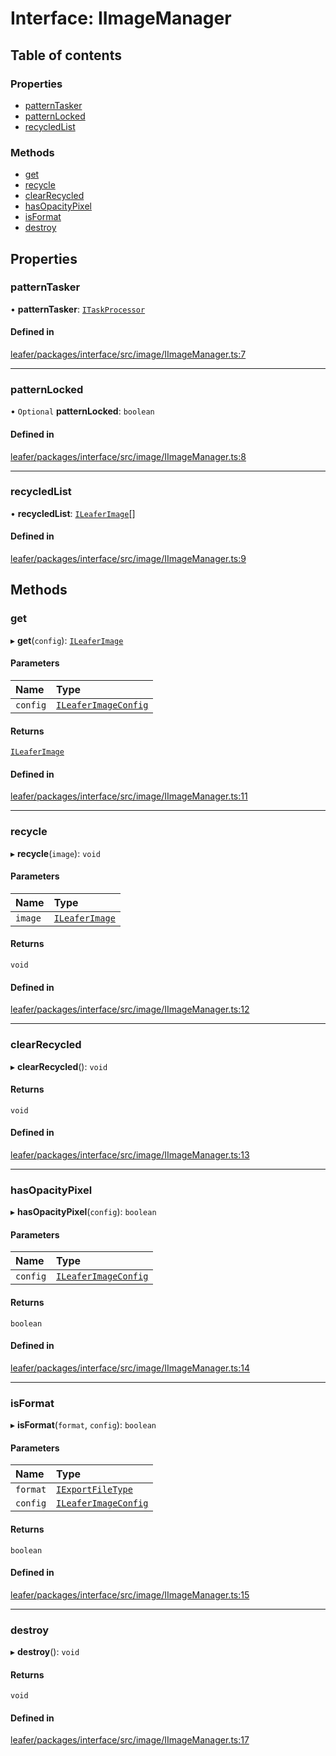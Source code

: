 # Interface: IImageManager

## Table of contents

### Properties

- [patternTasker](IImageManager.md#patterntasker)
- [patternLocked](IImageManager.md#patternlocked)
- [recycledList](IImageManager.md#recycledlist)

### Methods

- [get](IImageManager.md#get)
- [recycle](IImageManager.md#recycle)
- [clearRecycled](IImageManager.md#clearrecycled)
- [hasOpacityPixel](IImageManager.md#hasopacitypixel)
- [isFormat](IImageManager.md#isformat)
- [destroy](IImageManager.md#destroy)

## Properties

### patternTasker

• **patternTasker**: [`ITaskProcessor`](ITaskProcessor.md)

#### Defined in

[leafer/packages/interface/src/image/IImageManager.ts:7](https://github.com/leaferjs/leafer/blob/0c6b9de/packages/interface/src/image/IImageManager.ts#L7)

___

### patternLocked

• `Optional` **patternLocked**: `boolean`

#### Defined in

[leafer/packages/interface/src/image/IImageManager.ts:8](https://github.com/leaferjs/leafer/blob/0c6b9de/packages/interface/src/image/IImageManager.ts#L8)

___

### recycledList

• **recycledList**: [`ILeaferImage`](ILeaferImage.md)[]

#### Defined in

[leafer/packages/interface/src/image/IImageManager.ts:9](https://github.com/leaferjs/leafer/blob/0c6b9de/packages/interface/src/image/IImageManager.ts#L9)

## Methods

### get

▸ **get**(`config`): [`ILeaferImage`](ILeaferImage.md)

#### Parameters

| Name | Type |
| :------ | :------ |
| `config` | [`ILeaferImageConfig`](ILeaferImageConfig.md) |

#### Returns

[`ILeaferImage`](ILeaferImage.md)

#### Defined in

[leafer/packages/interface/src/image/IImageManager.ts:11](https://github.com/leaferjs/leafer/blob/0c6b9de/packages/interface/src/image/IImageManager.ts#L11)

___

### recycle

▸ **recycle**(`image`): `void`

#### Parameters

| Name | Type |
| :------ | :------ |
| `image` | [`ILeaferImage`](ILeaferImage.md) |

#### Returns

`void`

#### Defined in

[leafer/packages/interface/src/image/IImageManager.ts:12](https://github.com/leaferjs/leafer/blob/0c6b9de/packages/interface/src/image/IImageManager.ts#L12)

___

### clearRecycled

▸ **clearRecycled**(): `void`

#### Returns

`void`

#### Defined in

[leafer/packages/interface/src/image/IImageManager.ts:13](https://github.com/leaferjs/leafer/blob/0c6b9de/packages/interface/src/image/IImageManager.ts#L13)

___

### hasOpacityPixel

▸ **hasOpacityPixel**(`config`): `boolean`

#### Parameters

| Name | Type |
| :------ | :------ |
| `config` | [`ILeaferImageConfig`](ILeaferImageConfig.md) |

#### Returns

`boolean`

#### Defined in

[leafer/packages/interface/src/image/IImageManager.ts:14](https://github.com/leaferjs/leafer/blob/0c6b9de/packages/interface/src/image/IImageManager.ts#L14)

___

### isFormat

▸ **isFormat**(`format`, `config`): `boolean`

#### Parameters

| Name | Type |
| :------ | :------ |
| `format` | [`IExportFileType`](../modules.md#iexportfiletype) |
| `config` | [`ILeaferImageConfig`](ILeaferImageConfig.md) |

#### Returns

`boolean`

#### Defined in

[leafer/packages/interface/src/image/IImageManager.ts:15](https://github.com/leaferjs/leafer/blob/0c6b9de/packages/interface/src/image/IImageManager.ts#L15)

___

### destroy

▸ **destroy**(): `void`

#### Returns

`void`

#### Defined in

[leafer/packages/interface/src/image/IImageManager.ts:17](https://github.com/leaferjs/leafer/blob/0c6b9de/packages/interface/src/image/IImageManager.ts#L17)
